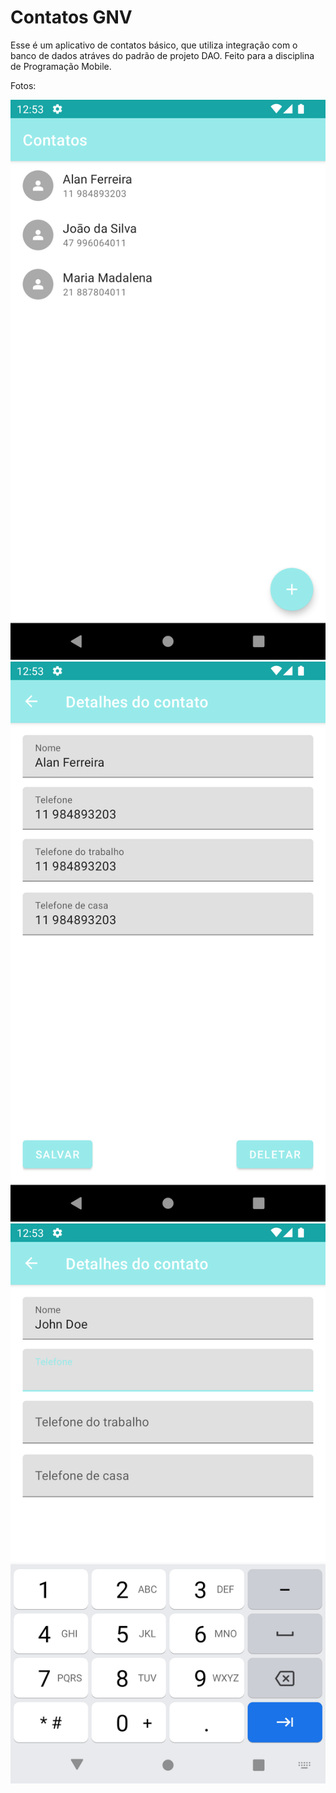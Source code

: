 # Contatos GNV

Esse é um aplicativo de contatos básico, que utiliza integração com o banco de dados atráves do padrão de projeto DAO.
Feito para a disciplina de Programação Mobile.

Fotos:

<img src="pictures/main.png" alt="Imagem 1"/>

<img src="pictures/edit.png" alt="Imagem 2"/>

<img src="pictures/new.png" alt="Imagem 3"/>
